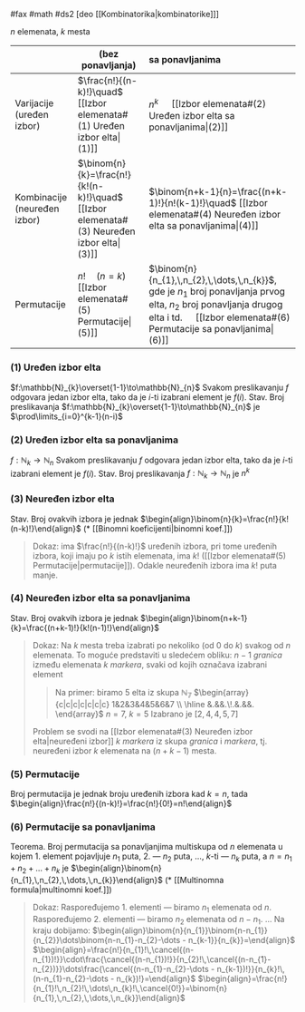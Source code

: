#fax #math #ds2 [deo [[Kombinatorika|kombinatorike]]]
$\:$

$n$ elemenata, $k$ mesta

|                              | (bez ponavljanja)     | sa ponavljanima |
| ---------------------------- | --------------------- |:--------------- |
| Varijacije (uređen izbor)    | $\frac{n!}{(n-k)!}\quad$ [[Izbor elemenata#(1) Uređen izbor elta\|(1)]]  | $n^k\quad$ [[Izbor elemenata#(2) Uređen izbor elta sa ponavljanima\|(2)]]      |
| Kombinacije (neuređen izbor) | $\binom{n}{k}=\frac{n!}{k!(n-k)!}\quad$ [[Izbor elemenata#(3) Neuređen izbor elta\|(3)]] | $\binom{n+k-1}{n}=\frac{(n+k-1)!}{n!(k-1)!}\quad$ [[Izbor elemenata#(4) Neuređen izbor elta sa ponavljanima\|(4)]]             |
| Permutacije                  |   $n! \quad (n=k)\quad$ [[Izbor elemenata#(5) Permutacije\|(5)]]              |$\binom{n}{n_{1},\,n_{2},\,\dots,\,n_{k}}$, gde je $n_{1}$ broj ponavljanja prvog elta,  $n_{2}$ broj ponavljanja drugog elta i td.$\quad$ [[Izbor elemenata#(6) Permutacije sa ponavljanima\|(6)]]                |

### (1) Uređen izbor elta
$f:\mathbb{N}_{k}\overset{1-1}\to\mathbb{N}_{n}$
Svakom preslikavanju $f$ odgovara jedan izbor elta, tako da je $i$-ti izabrani element je $f(i)$.
Stav. Broj preslikavanja $f:\mathbb{N}_{k}\overset{1-1}\to\mathbb{N}_{n}$ je $\prod\limits_{i=0}^{k-1}(n-i)$

### (2) Uređen izbor elta sa ponavljanima
$f:\mathbb{N}_{k}\to\mathbb{N}_{n}$
Svakom preslikavanju $f$ odgovara jedan izbor elta, tako da je $i$-ti izabrani element je $f(i)$.
Stav. Broj preslikavanja $f:\mathbb{N}_{k}\to\mathbb{N}_{n}$ je $n^{k}$

### (3) Neuređen izbor elta
Stav. Broj ovakvih izbora je jednak $\begin{align}\binom{n}{k}=\frac{n!}{k!(n-k)!}\end{align}$
(* [[Binomni koeficijenti|binomni koef.]])
> Dokaz: ima $\frac{n!}{(n-k)!}$ uređenih izbora, pri tome uređenih izbora, koji imaju po $k$ istih elemenata, ima $k!$ ([[Izbor elemenata#(5) Permutacije|permutacije]]). Odakle neuređenih izbora ima $k!$ puta manje.

### (4) Neuređen izbor elta sa ponavljanima
Stav. Broj ovakvih izbora je jednak $\begin{align}\binom{n+k-1}{k}=\frac{(n+k-1)!}{k!(n-1)!}\end{align}$
> Dokaz: Na $k$ mesta treba izabrati po nekoliko (od 0 do $k$) svakog od $n$ elemenata. To moguće predstaviti u sledećem obliku:
> $n-1$ *granica* između elemenata
> $k$ *markera*, svaki od kojih označava izabrani element
> > Na primer: biramo 5 elta iz skupa $\mathbb{N_{7}}$
> > $\begin{array}{c|c|c|c|c|c|c}
> > 1&2&3&4&5&6&7 \\
> > \hline
> > &.&&.\!.&.&&.
> > \end{array}$
> > $n=7,\ k=5$
> > Izabrano je $[2,\,4,\,4,\,5,\,7]$
> 
> Problem se svodi na [[Izbor elemenata#(3) Neuređen izbor elta|neuređeni izbor]] $k$ *markera* iz skupa *granica* i *markera*, tj. neuređeni izbor $k$ elemenata na $(n+k-1)$ mesta.
### (5) Permutacije
Broj permutacija je jednak broju uređenih izbora kad $k=n$,
tada $\begin{align}\frac{n!}{(n-k)!}=\frac{n!}{0!}=n!\end{align}$
### (6) Permutacije sa ponavljanima
Teorema. Broj permutacija sa ponavljanjima multiskupa od $n$ elemenata u kojem 1. element pojavljuje $n_{1}$ puta, 2. — $n_2$ puta, $\dots$, $k$-ti — $n_{k}$ puta, a $n=n_{1}+n_{2}+\dots+n_{k}$ je $\begin{align}\binom{n}{n_{1},\,n_{2},\,\dots,\,n_{k}}\end{align}$ 
(* [[Multinomna formula|multinomni koef.]])
>Dokaz:
>Raspoređujemo 1. elementi — biramo $n_1$ elemenata od $n$.
>Raspoređujemo 2. elementi — biramo $n_2$ elemenata od $n - n_1$.
>$\dots$
>Na kraju dobijamo:
>$\begin{align}\binom{n}{n_{1}}\binom{n-n_{1}}{n_{2}}\dots\binom{n-n_{1}-n_{2}-\dots - n_{k-1}}{n_{k}}=\end{align}$
>$\begin{align}=\frac{n!}{n_{1}!\,\cancel{(n-n_{1})!}}\cdot\frac{\cancel{(n-n_{1})!}}{n_{2}!\,\cancel{(n-n_{̌1}-n_{2})}}\dots\frac{\cancel{(n-n_{1}-n_{2}-\dots - n_{k-1})!}}{n_{k}!\,(n-n_{1}-n_{2}-\dots - n_{k})!}=\end{align}$
>$\begin{align}=\frac{n!}{n_{1}!\,n_{2}!\,\dots\,n_{k}!\,\cancel{0!}}=\binom{n}{n_{1},\,n_{2},\,\dots,\,n_{k}}\end{align}$